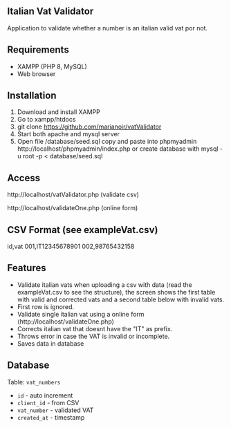 ## Italian Vat Validator

Application to validate whether a number is an italian valid vat por not. 

## Requirements

- XAMPP (PHP 8, MySQL)
- Web browser

## Installation


1) Download and install XAMPP
2) Go to xampp/htdocs 
3) git clone  https://github.com/marianoir/vatValidator
3) Start both apache and mysql server
4) Open file /database/seed.sql copy and paste into phpmyadmin http://localhost/phpmyadmin/index.php
or create database with  mysql -u root -p < database/seed.sql
 
## Access

http://localhost/vatValidator.php (validate csv)

http://localhost/validateOne.php (online form)

## CSV Format (see exampleVat.csv)

id,vat
001,IT12345678901
002,98765432158

## Features

- Validate italian vats when uploading a csv with data (read the exampleVat.csv to see the structure), the screen shows the first table with valid and corrected vats and a second table below with invalid vats.
- First row is ignored.
- Validate single italian vat using a online form (http://localhost/validateOne.php) 
- Corrects italian vat that doesnt have the "IT" as prefix.
- Throws error in case the VAT is invalid or incomplete.
- Saves data in database

## Database

Table: `vat_numbers`
- `id` - auto increment
- `client_id` - from CSV
- `vat_number` - validated VAT
- `created_at` - timestamp